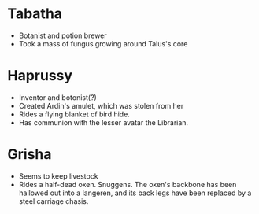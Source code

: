 # Tabatha
- Botanist and potion brewer
- Took a mass of fungus growing around Talus's core
# Haprussy
- Inventor and botonist(?)
- Created Ardin's amulet, which was stolen from her
- Rides a flying blanket of bird hide.
- Has communion with the lesser avatar the Librarian.
# Grisha
- Seems to keep livestock
- Rides a half-dead oxen. Snuggens. The oxen's backbone has been hallowed out into a langeren, and its back legs have been replaced by a steel carriage chasis.
